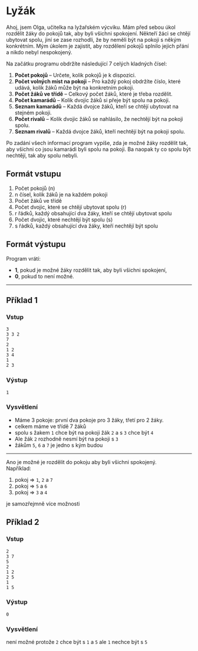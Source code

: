# Lyžák

Ahoj, jsem Olga, učitelka na lyžařském výcviku. Mám před sebou úkol rozdělit žáky do pokojů tak, aby byli všichni spokojení. Někteří žáci se chtějí ubytovat spolu, jiní se zase rozhodli, že by neměli být na pokoji s někým konkrétním. Mým úkolem je zajistit, aby rozdělení pokojů splnilo jejich přání a nikdo nebyl nespokojený.


Na začátku programu obdržíte následující 7 celých kladných čísel:

1. **Počet pokojů** – Určete, kolik pokojů je k dispozici.
2. **Počet volných míst na pokoji** – Pro každý pokoj obdržíte číslo, které udává, kolik žáků může být na konkretním pokoji.
3. **Počet žáků ve třídě** – Celkový počet žáků, které je třeba rozdělit.
4. **Počet kamarádů** – Kolik dvojic žáků si přeje být spolu na pokoji.
5. **Seznam kamarádů** – Každá dvojce žáků, kteří se chtějí ubytovat na stejném pokoji.
6. **Počet rivalů** – Kolik dvojic žáků se nahlásilo, že nechtějí být na pokoji spolu.
7. **Seznam rivalů** – Každá dvojce žáků, kteří nechtějí být na pokoji spolu.

Po zadání všech informací program vypíše, zda je možné žáky rozdělit tak, aby všichni co jsou kamarádi byli spolu na pokoji. Ba naopak ty co spolu být nechtějí, tak aby spolu nebyli.


## Formát vstupu

1. Počet pokojů (n)
2. n čísel, kolik žáků je na každém pokoji
3. Počet žáků ve třídě
4. Počet dvojic, které se chtějí ubytovat spolu (r)
5. r řádků, každý obsahující dva žáky, kteří se chtějí ubytovat spolu
6. Počet dvojic, které nechtějí být spolu (s)
7. s řádků, každý obsahující dva žáky, kteří nechtějí být spolu

## Formát výstupu

Program vrátí:

- **1**, pokud je možné žáky rozdělit tak, aby byli všichni spokojení,  
- **0**, pokud to není možné.

---

## Příklad 1

### Vstup
```
3
3 3 2
7
2
1 2
3 4
1
2 3
```

### Výstup
```
1
```

### Vysvětlení
- Máme 3 pokoje: první dva pokoje pro 3 žáky, třetí pro 2 žáky.
- celkem máme ve třídě 7 žáků
- spolu s žakem `1` chce být na pokoji žák `2` a s `3` chce být `4`
- Ale žák `2` rozhodně nesmí být na pokoji s `3`
- žákům `5`, `6` a `7` je jedno s kým budou
---
Ano je možné je rozdělit do pokoju aby byli všichni spokojený.\
Například:
1. pokoj => `1`, `2` a `7`
2. pokoj => `5` a `6`
3. pokoj => `3` a `4`

je samozřejmně více možnosti




## Příklad 2

### Vstup
```
2
3 7
5
2
1 2
2 5
1
1 5
```

### Výstup
```
0
```
### Vysvětlení
není možné protože `2` chce být s `1` a `5` ale `1` nechce být s `5`

